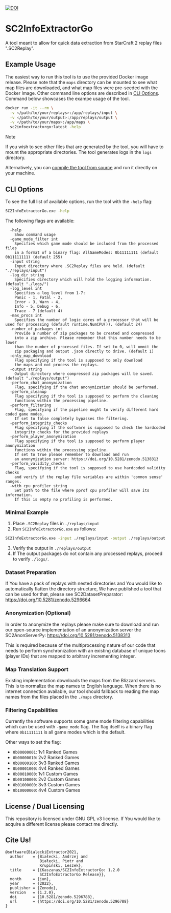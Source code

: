 [![DOI](https://zenodo.org/badge/DOI/10.5281/zenodo.5296788.svg)](https://doi.org/10.5281/zenodo.5296788)

# SC2InfoExtractorGo

A tool meant to allow for quick data extraction from StarCraft 2 replay files ".SC2Replay".

## Example Usage

The easiest way to run this tool is to use the provided Docker image release. Please note that the `maps` directory can be mounted to see what map files are downloaded, and what map files were pre-seeded with the Docker Image. Other command line options are described in [CLI Options](#cli-options). Command below showcases the exampe usage of the tool.

```sh
docker run -it --rm \
  -v </path/to/your/replays>:/app/replays/input \
  -v </path/to/your/output>:/app/replays/output \
  -v </path/to/your/maps>:/app/maps \
  sc2infoextractorgo:latest -help
```

> [!NOTE]
> If you wish to see other files that are generated by the tool, you will have to mount the appropriate directories. The tool generates logs in the `logs` directory.

Alternatively, you can [compile the tool from source](#build-from-source) and run it directly on your machine.

## CLI Options

To see the full list of available options, run the tool with the `-help` flag:
```bash
SC2InfoExtractorGo.exe -help
```

The following flags are available:

```
  -help
    Show command usage
  -game_mode_filter int
    Specifies which game mode should be included from the processed files
    in a format of a binary flag: AllGameModes: 0b11111111 (default 0b11111111) (default 255)
  -input string
    Input directory where .SC2Replay files are held. (default "./replays/input")
  -log_dir string
    Specifies directory which will hold the logging information. (default "./logs/")
  -log_level int
    Specifies a log level from 1-7:
    Panic - 1, Fatal - 2,
    Error - 3, Warn - 4,
    Info - 5, Debug - 6,
    Trace - 7 (default 4)
  -max_procs int
    Specifies the number of logic cores of a processor that will be used for processing (default runtime.NumCPU()). (default 24)
  -number_of_packages int
    Provide a number of zip packages to be created and compressed
    into a zip archive. Please remember that this number needs to be lower
    than the number of processed files. If set to 0, will ommit the
    zip packaging and output .json directly to drive. (default 1)
  -only_map_download
    Flag specifying if the tool is supposed to only download
    the maps and not process the replays.
  -output string
    Output directory where compressed zip packages will be saved. (default "./replays/output")
  -perform_chat_anonymization
    Flag, specifying if the chat anonymization should be performed.
  -perform_cleanup
    Flag specifying if the tool is supposed to perform the cleaning
    functions within the processing pipeline.
  -perform_filtering
    Flag, specifying if the pipeline ought to verify different hard coded game modes.
    If set to false completely bypasses the filtering.
  -perform_integrity_checks
    Flag specifying if the software is supposed to check the hardcoded
    integrity checks for the provided replays
  -perform_player_anonymization
    Flag specifying if the tool is supposed to perform player anonymization
    functions within the processing pipeline.
    If set to true please remember to download and run
    an anonymization server: https://doi.org/10.5281/zenodo.5138313
  -perform_validity_checks
    Flag, specifying if the tool is supposed to use hardcoded validity checks
    and verify if the replay file variables are within 'common sense' ranges.
  -with_cpu_profiler string
    Set path to the file where pprof cpu profiler will save its information.
    If this is empty no profiling is performed.
```

### Minimal Example

1. Place ```.SC2Replay``` files in ```./replays/input```
2. Run ```SC2InfoExtractorGo.exe``` as follows:

```bash
SC2InfoExtractorGo.exe -input ./replays/input -output ./replays/output
```

3. Verify the output in ```./replays/output```
4. If The output packages do not contain any processed replays, proceed to verify ```./logs/```.

### Dataset Preparation

If You have a pack of replays with nested directories and You would like to automatically flatten the directory structure, We have published a tool that can be used for that, please see SC2DatasetPreparator: https://doi.org/10.5281/zenodo.5296664

### Anonymization (Optional)

In order to anonymize the replays please make sure to download and run our open-source implementation of an anonymization server the SC2AnonServerPy: https://doi.org/10.5281/zenodo.5138313

This is required because of the multiprocessing nature of our code that needs to perform synchronization with an existing database of unique toons (player IDs) that are mapped to arbitrary incrementing integer.

### Map Translation Support

Existing implementation downloads the maps from the Blizzard servers. This is to normalize the map names to English language. When there is no internet connection available, our tool should fallback to reading the map names from the files placed in the ```./maps``` directory.

### Filtering Capabilities

Currently the software supports some game mode filtering capabilities which can be used with ```-game_mode``` flag.
The flag itself is a binary flag where ```0b11111111``` is all game modes which is the default.

Other ways to set the flag:
- ```0b00000001```: 1v1 Ranked Games
- ```0b00000010```: 2v2 Ranked Games
- ```0b00000100```: 3v3 Ranked Games
- ```0b00001000```: 4v4 Ranked Games
- ```0b00010000```: 1v1 Custom Games
- ```0b00100000```: 2v2 Custom Games
- ```0b01000000```: 3v3 Custom Games
- ```0b10000000```: 4v4 Custom Games

## License / Dual Licensing

This repository is licensed under GNU GPL v3 license. If You would like to acquire a different license please contact me directly.

## Cite Us!

```
@software{BialeckiExtractor2021,
  author    = {Białecki, Andrzej and
               Białecki, Piotr and
               Krupiński, Leszek},
  title     = {{Kaszanas/SC2InfoExtractorGo: 1.2.0 
               SC2InfoExtractorGo Release}},
  month     = {jun},
  year      = {2022},
  publisher = {Zenodo},
  version   = {1.2.0},
  doi       = {10.5281/zenodo.5296788},
  url       = {https://doi.org/10.5281/zenodo.5296788}
}
```
